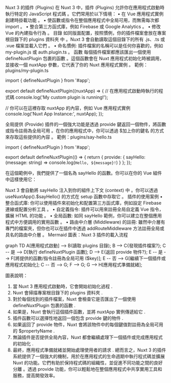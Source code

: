 Nuxt 3 的插件 (Plugins)
在 Nuxt 3 中，插件 (Plugins) 允許你在應用程式啟動時執行特定的 JavaScript 程式碼
。它們常用於以下情境：
•
在 Vue 應用程式實例創建時掛載功能
。
•
使函數或指令在整個應用程式中全局可用，而無需每次都 import
。
•
整合第三方函式庫，例如 Firebase 或 Google Analytics
。
•
修改 Vue 的內建指令行為
。
目錄
如同版面配置，按照慣例，你的插件檔案會放在專案根目錄下的 plugins 資料夾 中
。Nuxt 3 會自動讀取這個目錄下的所有 .js、.ts 或 .vue 檔案並載入它們
。
•
命名慣例: 插件檔案的名稱可以是任何你喜歡的，例如 my-plugin.js 或 auth.plugin.ts
。
函數
每個插件檔案都應該匯出一個使用 defineNuxtPlugin 包裹的函數
。這個函數會在 Nuxt 應用程式初始化時被調用，並接收一個 nuxtApp 參數，它代表了你的 Nuxt 應用程式實例
。
範例：plugins/my-plugin.ts

import { defineNuxtPlugin } from '#app';

export default defineNuxtPlugin((nuxtApp) => {
// 在應用程式啟動時執行的程式碼
console.log('My custom plugin is running!');

// 你可以在這裡存取 nuxtApp 的內容，例如 Vue 應用程式實例
console.log('Nuxt App Instance:', nuxtApp);
});

全局提供 (Provide)
插件的一個強大功能是透過 provide 鍵返回一個物件，將函數或指令註冊為全局可用
。在你的應用程式中，你可以透過 $加上你的鍵名 的方式來存取這些提供的內容
。
範例：plugins/say-hello.ts

import { defineNuxtPlugin } from '#app';

export default defineNuxtPlugin(() => {
return {
provide: {
sayHello: (message: string) => console.log(`Hello, ${message}!`)
}
};
});

在這個範例中，我們提供了一個名為 sayHello 的函數。你可以在你的 Vue 組件中這樣使用它：

<template>
  <button @click="$sayHello('Nuxt 3')">Say Hello</button>
</template>

<script setup>
  // 你可以直接使用 $sayHello，無需 import
</script>

Nuxt 3 會自動將 sayHello 注入到你的組件上下文 (context) 中
。你可以透過 useNuxtApp().$sayHello() 的方式在 setup 函數中存取它
。
插件的使用案例
•
整合函式庫: 你可以使用插件來初始化和配置第三方函式庫，例如設定 Firebase 連線或配置分析工具
。
•
自定義指令: 插件可以用來註冊全局自定義 Vue 指令，擴展 HTML 的功能
。
•
全局函數: 如同 sayHello 範例，你可以建立在整個應用程式中方便調用的實用函數
。
•
路由中介層 (Middleware) 的註冊: 雖然中介層有專門的檔案夾，但你也可以在插件中透過 addRouteMiddleware 方法註冊全局或具名的路由中介層
。
Mermaid 圖表：Nuxt 3 插件的載入流程

graph TD
A[應用程式啟動] --> B(讀取 plugins 目錄);
B --> C{發現插件檔案?};
C -- 是 --> D[執行 defineNuxtPlugin 函數];
D --> E{返回 provide 物件?};
E -- 是 --> F[將提供的函數/指令註冊為全局可用 ($key)];
E -- 否 --> G[繼續下一個插件或應用程式初始化];
C -- 否 --> G;
F --> G;
G --> H[應用程式準備就緒];

圖表說明：

1.  當 Nuxt 3 應用程式啟動時，它會開始初始化過程
    .
2.  Nuxt 會掃描專案根目錄下的 plugins 資料夾
    .
3.  對於每個找到的插件檔案，Nuxt 會檢查它是否匯出了一個使用 defineNuxtPlugin 包裹的函數
    .
4.  如果是，Nuxt 會執行這個插件函數，並將 nuxtApp 實例傳遞給它
    .
5.  插件函數可以選擇性地返回一個包含 provide 鍵的物件
    .
6.  如果返回了 provide 物件，Nuxt 會將該物件中的每個鍵值對註冊為全局可用的 $propertyName
    .
7.  無論插件是否提供全局內容，Nuxt 都會繼續處理下一個插件或完成應用程式的初始化
    .
8.  最終，應用程式準備就緒並開始處理使用者的請求
    .
    總而言之，Nuxt 3 的插件系統提供了一個強大的機制，用於在應用程式的生命週期中執行程式碼並擴展 Nuxt 的功能。它們有助於保持程式碼的組織性，並促進不同功能之間的良好分離
    。透過 provide 功能，你可以輕鬆地在整個應用程式中共享實用工具和服務，提高開發效率。
